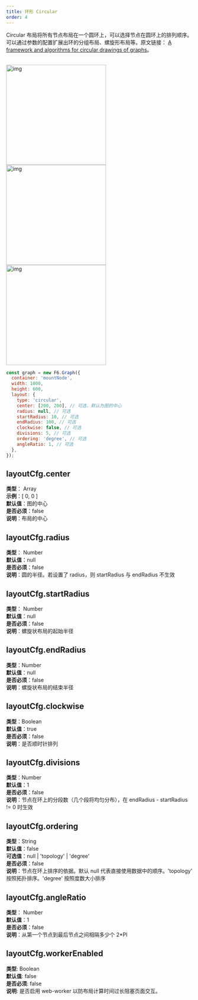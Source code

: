 ```yaml
---
title: 环形 Circular
order: 4
---
```


Circular 布局将所有节点布局在一个圆环上，可以选择节点在圆环上的排列顺序。可以通过参数的配置扩展出环的分组布局、螺旋形布局等。原文链接： <a href='https://www.sciencedirect.com/science/article/pii/S1570866705000031' target='_blank'>A framework and algorithms for circular drawings of graphs</a>。

<br />
<img src='https://gw.alipayobjects.com/mdn/rms_f8c6a0/afts/img/A*-3idTK1xa6wAAAAAAAAAAABkARQnAQ' width=270 alt='img'/>
<img src='https://gw.alipayobjects.com/mdn/rms_f8c6a0/afts/img/A*_nLORItzM5QAAAAAAAAAAABkARQnAQ' width=270 alt='img'/>
<img src='https://gw.alipayobjects.com/mdn/rms_f8c6a0/afts/img/A*6J6BRIjmXKAAAAAAAAAAAABkARQnAQ' width=270 alt='img'/>

```javascript
const graph = new F6.Graph({
  container: 'mountNode',
  width: 1000,
  height: 600,
  layout: {
    type: 'circular',
    center: [200, 200], // 可选，默认为图的中心
    radius: null, // 可选
    startRadius: 10, // 可选
    endRadius: 100, // 可选
    clockwise: false, // 可选
    divisions: 5, // 可选
    ordering: 'degree', // 可选
    angleRatio: 1, // 可选
  },
});
```

## layoutCfg.center

**类型**： Array<br />**示例**：[ 0, 0 ]<br />**默认值**：图的中心<br />**是否必须**：false<br />**说明**：布局的中心

## layoutCfg.radius

**类型**： Number<br />**默认值**：null<br />**是否必须**：false<br />**说明**：圆的半径。若设置了 radius，则 startRadius 与 endRadius 不生效

## layoutCfg.startRadius

**类型**： Number<br />**默认值**：null<br />**是否必须**：false<br />**说明**：螺旋状布局的起始半径

## layoutCfg.endRadius

**类型**：Number<br />**默认值**：null<br />**是否必须**：false<br />**说明**：螺旋状布局的结束半径

## layoutCfg.clockwise

**类型**：Boolean<br />**默认值**：true<br />**是否必须**：false<br />**说明**：是否顺时针排列

## layoutCfg.divisions

**类型**：Number<br />**默认值**：1<br />**是否必须**：false<br />**说明**：节点在环上的分段数（几个段将均匀分布），在 endRadius - startRadius != 0 时生效

## layoutCfg.ordering

**类型**：String<br />**默认值**：false<br />**可选值**：null | 'topology' | 'degree'<br />**是否必须**：false<br />**说明**：节点在环上排序的依据。默认 null 代表直接使用数据中的顺序。'topology' 按照拓扑排序。'degree' 按照度数大小排序

## layoutCfg.angleRatio

**类型**： Number<br />**默认值**：1<br />**是否必须**：false<br />**说明**：从第一个节点到最后节点之间相隔多少个 2\*PI

## layoutCfg.workerEnabled

**类型**: Boolean<br />**默认值**: false<br />**是否必须**: false<br />**说明**: 是否启用 web-worker 以防布局计算时间过长阻塞页面交互。
